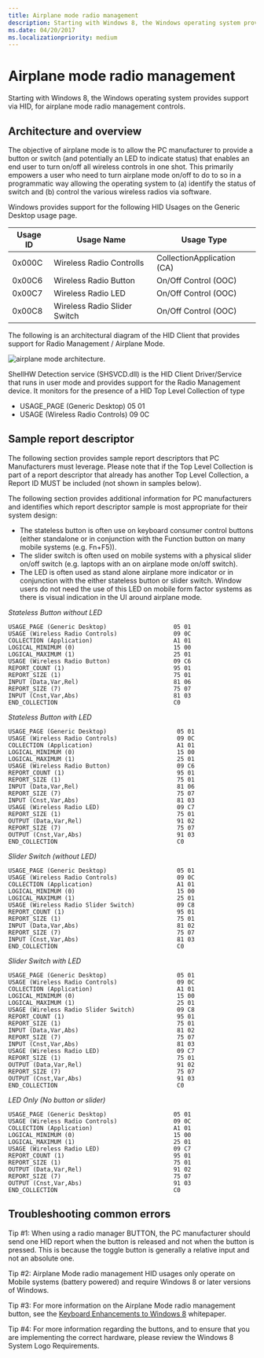 ```yaml
---
title: Airplane mode radio management
description: Starting with Windows 8, the Windows operating system provides support via HID, for airplane mode radio management controls.
ms.date: 04/20/2017
ms.localizationpriority: medium
---
```


# Airplane mode radio management


Starting with Windows 8, the Windows operating system provides support via HID, for airplane mode radio management controls.

## Architecture and overview


The objective of airplane mode is to allow the PC manufacturer to provide a button or switch (and potentially an LED to indicate status) that enables an end user to turn on/off all wireless controls in one shot. This primarily empowers a user who need to turn airplane mode on/off to do to so in a programmatic way allowing the operating system to (a) identify the status of switch and (b) control the various wireless radios via software.

Windows provides support for the following HID Usages on the Generic Desktop usage page.

| Usage ID | Usage Name                   | Usage Type                 |
|----------|------------------------------|----------------------------|
| 0x000C   | Wireless Radio Controlls     | CollectionApplication (CA) |
| 0x00C6   | Wireless Radio Button        | On/Off Control (OOC)       |
| 0x00C7   | Wireless Radio LED           | On/Off Control (OOC)       |
| 0x00C8   | Wireless Radio Slider Switch | On/Off Control (OOC)       |

 

The following is an architectural diagram of the HID Client that provides support for Radio Management / Airplane Mode.

![airplane mode architecture.](images/airplane-mode.png)

ShellHW Detection service (SHSVCD.dll) is the HID Client Driver/Service that runs in user mode and provides support for the Radio Management device. It monitors for the presence of a HID Top Level Collection of type

-   USAGE\_PAGE (Generic Desktop) 05 01
-   USAGE (Wireless Radio Controls) 09 0C

## Sample report descriptor


The following section provides sample report descriptors that PC Manufacturers must leverage. Please note that if the Top Level Collection is part of a report descriptor that already has another Top Level Collection, a Report ID MUST be included (not shown in samples below).

The following section provides additional information for PC manufacturers and identifies which report descriptor sample is most appropriate for their system design:

-   The stateless button is often use on keyboard consumer control buttons (either standalone or in conjunction with the Function button on many mobile systems (e.g. Fn+F5)).
-   The slider switch is often used on mobile systems with a physical slider on/off switch (e.g. laptops with an on airplane mode on/off switch).
-   The LED is often used as stand alone airplane more indicator or in conjunction with the either stateless button or slider switch. Window users do not need the use of this LED on mobile form factor systems as there is visual indication in the UI around airplane mode.

*Stateless Button without LED*

``` syntax
USAGE_PAGE (Generic Desktop)                   05 01 
USAGE (Wireless Radio Controls)                09 0C 
COLLECTION (Application)                       A1 01 
LOGICAL_MINIMUM (0)                            15 00 
LOGICAL_MAXIMUM (1)                            25 01 
USAGE (Wireless Radio Button)                  09 C6 
REPORT_COUNT (1)                               95 01 
REPORT_SIZE (1)                                75 01 
INPUT (Data,Var,Rel)                           81 06 
REPORT_SIZE (7)                                75 07 
INPUT (Cnst,Var,Abs)                           81 03 
END_COLLECTION                                 C0
```

*Stateless Button with LED*

``` syntax
USAGE_PAGE (Generic Desktop)                    05 01 
USAGE (Wireless Radio Controls)                 09 0C 
COLLECTION (Application)                        A1 01 
LOGICAL_MINIMUM (0)                             15 00 
LOGICAL_MAXIMUM (1)                             25 01 
USAGE (Wireless Radio Button)                   09 C6 
REPORT_COUNT (1)                                95 01 
REPORT_SIZE (1)                                 75 01 
INPUT (Data,Var,Rel)                            81 06 
REPORT_SIZE (7)                                 75 07 
INPUT (Cnst,Var,Abs)                            81 03 
USAGE (Wireless Radio LED)                      09 C7 
REPORT_SIZE (1)                                 75 01 
OUTPUT (Data,Var,Rel)                           91 02 
REPORT_SIZE (7)                                 75 07 
OUTPUT (Cnst,Var,Abs)                           91 03 
END_COLLECTION                                  C0
```

*Slider Switch (without LED)*

``` syntax
USAGE_PAGE (Generic Desktop)                    05 01 
USAGE (Wireless Radio Controls)                 09 0C 
COLLECTION (Application)                        A1 01 
LOGICAL_MINIMUM (0)                             15 00 
LOGICAL_MAXIMUM (1)                             25 01 
USAGE (Wireless Radio Slider Switch)            09 C8 
REPORT_COUNT (1)                                95 01 
REPORT_SIZE (1)                                 75 01 
INPUT (Data,Var,Abs)                            81 02 
REPORT_SIZE (7)                                 75 07 
INPUT (Cnst,Var,Abs)                            81 03 
END_COLLECTION                                  C0
```

*Slider Switch with LED*

``` syntax
USAGE_PAGE (Generic Desktop)                    05 01 
USAGE (Wireless Radio Controls)                 09 0C 
COLLECTION (Application)                        A1 01 
LOGICAL_MINIMUM (0)                             15 00 
LOGICAL_MAXIMUM (1)                             25 01 
USAGE (Wireless Radio Slider Switch)            09 C8 
REPORT_COUNT (1)                                95 01 
REPORT_SIZE (1)                                 75 01 
INPUT (Data,Var,Abs)                            81 02 
REPORT_SIZE (7)                                 75 07 
INPUT (Cnst,Var,Abs)                            81 03 
USAGE (Wireless Radio LED)                      09 C7 
REPORT_SIZE (1)                                 75 01 
OUTPUT (Data,Var,Rel)                           91 02 
REPORT_SIZE (7)                                 75 07 
OUTPUT (Cnst,Var,Abs)                           91 03 
END_COLLECTION                                  C0
```

*LED Only (No button or slider)*

``` syntax
USAGE_PAGE (Generic Desktop)                   05 01 
USAGE (Wireless Radio Controls)                09 0C 
COLLECTION (Application)                       A1 01 
LOGICAL_MINIMUM (0)                            15 00 
LOGICAL_MAXIMUM (1)                            25 01 
USAGE (Wireless Radio LED)                     09 C7 
REPORT_COUNT (1)                               95 01 
REPORT_SIZE (1)                                75 01 
OUTPUT (Data,Var,Rel)                          91 02 
REPORT_SIZE (7)                                75 07 
OUTPUT (Cnst,Var,Abs)                          91 03 
END_COLLECTION                                 C0
```

## Troubleshooting common errors


Tip \#1: When using a radio manager BUTTON, the PC manufacturer should send one HID report when the button is released and not when the button is pressed. This is because the toggle button is generally a relative input and not an absolute one.

Tip \#2: Airplane Mode radio management HID usages only operate on Mobile systems (battery powered) and require Windows 8 or later versions of Windows.

Tip \#3: For more information on the Airplane Mode radio management button, see the [Keyboard Enhancements to Windows 8](/previous-versions/windows/hardware/design/dn613956(v=vs.85)) whitepaper.

Tip \#4: For more information regarding the buttons, and to ensure that you are implementing the correct hardware, please review the Windows 8 System Logo Requirements.

 

